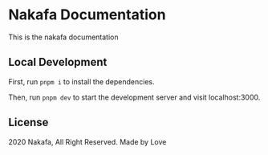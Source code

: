 # Nakafa Documentation

This is the nakafa documentation

## Local Development

First, run `pnpm i` to install the dependencies.

Then, run `pnpm dev` to start the development server and visit localhost:3000.

## License

2020 Nakafa, All Right Reserved. Made by Love
